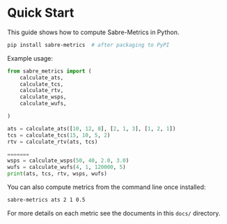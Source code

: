 # Quick Start

This guide shows how to compute Sabre-Metrics in Python.

```bash
pip install sabre-metrics  # after packaging to PyPI
```

Example usage:
```python
from sabre_metrics import (
    calculate_ats,
    calculate_tcs,
    calculate_rtv,
    calculate_wsps,
    calculate_wufs,

)

ats = calculate_ats([10, 12, 8], [2, 1, 3], [1, 2, 1])
tcs = calculate_tcs(15, 10, 5, 2)
rtv = calculate_rtv(ats, tcs)

=======
wsps = calculate_wsps(50, 40, 2.0, 3.0)
wufs = calculate_wufs(4, 1, 120000, 5)
print(ats, tcs, rtv, wsps, wufs)

```

You can also compute metrics from the command line once installed:

```bash
sabre-metrics ats 2 1 0.5
```

For more details on each metric see the documents in this `docs/` directory.
